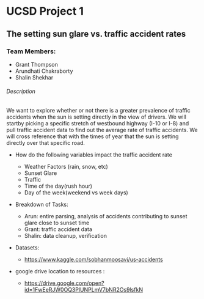 # UCSD Project 1

## The setting sun glare vs. traffic accident rates
### Team Members:
* Grant Thompson
* Arundhati Chakraborty
* Shalin Shekhar

###### Description

We want to explore whether or not there is a greater prevalence of traffic accidents when the sun is setting directly in the view of drivers.  We will startby picking a specific stretch of westbound highway (I-10 or I-8) and pull traffic accident data to find out the average rate of traffic accidents.  We will cross reference that with the times of year that the sun is setting directly over that specific road.

* How do the following variables impact the traffic accident rate
  * Weather Factors (rain, snow, etc)
  * Sunset Glare
  * Traffic
  * Time of the day(rush hour)
  * Day of the week(weekend vs week days)
  
* Breakdown of Tasks:
  * Arun: entire parsing, analysis of accidents contributing to sunset glare close to sunset time
  * Grant: traffic accident data
  * Shalin: data cleanup, verification
  
* Datasets:
  * https://www.kaggle.com/sobhanmoosavi/us-accidents

* google drive location to resources :
  * https://drive.google.com/open?id=1FwEeRJW0OQ3PlUNPLmV7bNR2Os9lsfkN
